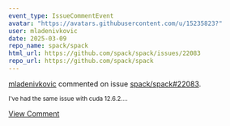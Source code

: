 ```yaml
---
event_type: IssueCommentEvent
avatar: "https://avatars.githubusercontent.com/u/15235823?"
user: mladenivkovic
date: 2025-03-09
repo_name: spack/spack
html_url: https://github.com/spack/spack/issues/22083
repo_url: https://github.com/spack/spack
---
```


<a href='https://github.com/mladenivkovic' target='_blank'>mladenivkovic</a> commented on issue <a href='https://github.com/spack/spack/issues/22083' target='_blank'>spack/spack#22083</a>.

<small>I've had the same issue with cuda 12.6.2....</small>

<a href='https://github.com/spack/spack/issues/22083' target='_blank'>View Comment</a>
